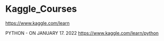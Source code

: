 # Kaggle_Courses
https://www.kaggle.com/learn

PYTHON - ON JANUARY 17. 2022 https://www.kaggle.com/learn/python  
